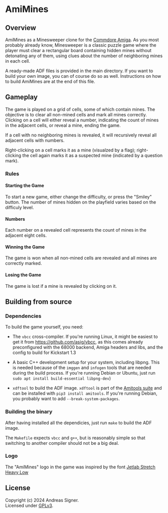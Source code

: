 # AmiMines

## Overview
AmiMines as a Minesweeper clone for the 
[Commdore Amiga](https://en.wikipedia.org/wiki/Amiga). As you most probably
already know, Minesweeper is a classic puzzle game where the player must clear
a rectangular board containing hidden mines without detonating any of them,
using clues about the number of neighboring mines in each cell.

A ready-made ADF files is provided in the main directory. If you want
to build your own image, you can of course do so as well. Instructions
on how to build AmiMines are at the end of this file.

## Gameplay
The game is played on a grid of cells, some of which contain mines. The
objective is to clear all non-mined cells and mark all mines correctly.
Clicking on a cell will either reveal a number, indicating the count of mines
in the adjacent cells, or reveal a mine, ending the game.

If a cell with no neighboring mines is revealed, it will recursively reveal
all adjacent cells with numbers.

Right-clicking on a cell marks it as a mine (visualzed by a flag); 
right-clicking the cell again marks it as a suspected mine (indicated by a
question mark).

### Rules

#### Starting the Game

To start a new game, either change the difficulty, or press the "Smiley"
button. The number of mines hidden on the playfield varies based on the
difficuly level.

#### Numbers

Each number on a revealed cell represents the count of mines in the
adjacent eight cells.

#### Winning the Game

The game is won when all non-mined cells are revealed and all mines are
correctly marked.

#### Losing the Game

The game is lost if a mine is revealed by clicking on it.

## Building from source

### Dependencies

To build the game yourself, you need:
- The `vbcc` cross-compiler. If you're running Linux, it might be easiest to
  get it from https://github.com/asig/vbcc, as this comes already
  preconfigured with the 68000 backend, Amiga headers and libs, and the
  config to build for Kickstart 1.3

- A basic C++ development setup for your system, including libpng. This is
  needed because of the `imggen` and `infogen` tools that are needed during
  the build process. If you're running Debian or Ubuntu, just run 
  `sudo apt install build-essential libpng-dev`)

- `xdftool` to build the ADF image. `xdftool` is part of the 
  [Amitools suite](https://github.com/cnvogelg/amitools) and can be installed
  with `pip3 install amitools`. If you're running Debian, you probably want
  to add `--break-system-packages`.

### Building the binary
After having installed all the dependicies, just run `make` to build the ADF
image.

The `Makefile` expects `vbcc` and `g++`, but is reasonably simple so that
switching to another compiler should not be a big deal.

### Logo

The "AmiMines" logo in the game was inspired by the font
[Jetlab Stretch Heavy Low](https://www.myfonts.com/de/products/stretch-heavy-low-jetlab-66040)

## License
Copyright (c) 2024 Andreas Signer.  
Licensed under [GPLv3](https://www.gnu.org/licenses/gpl-3.0).